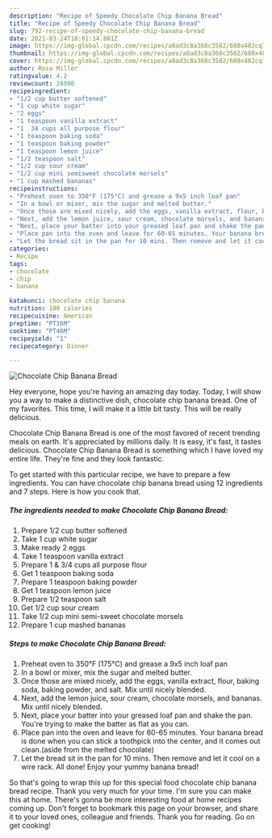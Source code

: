 ```yaml
---
description: "Recipe of Speedy Chocolate Chip Banana Bread"
title: "Recipe of Speedy Chocolate Chip Banana Bread"
slug: 792-recipe-of-speedy-chocolate-chip-banana-bread
date: 2021-03-24T18:01:14.801Z
image: https://img-global.cpcdn.com/recipes/a8ad3c8a368c3582/680x482cq70/chocolate-chip-banana-bread-recipe-main-photo.jpg
thumbnail: https://img-global.cpcdn.com/recipes/a8ad3c8a368c3582/680x482cq70/chocolate-chip-banana-bread-recipe-main-photo.jpg
cover: https://img-global.cpcdn.com/recipes/a8ad3c8a368c3582/680x482cq70/chocolate-chip-banana-bread-recipe-main-photo.jpg
author: Rosa Miller
ratingvalue: 4.2
reviewcount: 28990
recipeingredient:
- "1/2 cup butter softened"
- "1 cup white sugar"
- "2 eggs"
- "1 teaspoon vanilla extract"
- "1  34 cups all purpose flour"
- "1 teaspoon baking soda"
- "1 teaspoon baking powder"
- "1 teaspoon lemon juice"
- "1/2 teaspoon salt"
- "1/2 cup sour cream"
- "1/2 cup mini semisweet chocolate morsels"
- "1 cup mashed bananas"
recipeinstructions:
- "Preheat oven to 350°F (175°C) and grease a 9x5 inch loaf pan"
- "In a bowl or mixer, mix the sugar and melted butter."
- "Once those are mixed nicely, add the eggs, vanilla extract, flour, baking soda, baking powder, and salt. Mix until nicely blended."
- "Next, add the lemon juice, sour cream, chocolate morsels, and bananas. Mix until nicely blended."
- "Next, place your batter into your greased loaf pan and shake the pan. You&#39;re trying to make the batter as flat as you can."
- "Place pan into the oven and leave for 60-65 minutes. Your banana bread is done when you can stick a toothpick into the center, and it comes out clean.(aside from the melted chocolate)"
- "Let the bread sit in the pan for 10 mins. Then remove and let it cool on a wire rack. All done! Enjoy your yummy banana bread!"
categories:
- Recipe
tags:
- chocolate
- chip
- banana

katakunci: chocolate chip banana 
nutrition: 180 calories
recipecuisine: American
preptime: "PT16M"
cooktime: "PT46M"
recipeyield: "1"
recipecategory: Dinner

---
```



![Chocolate Chip Banana Bread](https://img-global.cpcdn.com/recipes/a8ad3c8a368c3582/680x482cq70/chocolate-chip-banana-bread-recipe-main-photo.jpg)

Hey everyone, hope you're having an amazing day today. Today, I will show you a way to make a distinctive dish, chocolate chip banana bread. One of my favorites. This time, I will make it a little bit tasty. This will be really delicious.



Chocolate Chip Banana Bread is one of the most favored of recent trending meals on earth. It's appreciated by millions daily. It is easy, it's fast, it tastes delicious. Chocolate Chip Banana Bread is something which I have loved my entire life. They're fine and they look fantastic.


To get started with this particular recipe, we have to prepare a few ingredients. You can have chocolate chip banana bread using 12 ingredients and 7 steps. Here is how you cook that.

<!--inarticleads1-->

##### The ingredients needed to make Chocolate Chip Banana Bread:

1. Prepare 1/2 cup butter softened
1. Take 1 cup white sugar
1. Make ready 2 eggs
1. Take 1 teaspoon vanilla extract
1. Prepare 1 &amp; 3/4 cups all purpose flour
1. Get 1 teaspoon baking soda
1. Prepare 1 teaspoon baking powder
1. Get 1 teaspoon lemon juice
1. Prepare 1/2 teaspoon salt
1. Get 1/2 cup sour cream
1. Take 1/2 cup mini semi-sweet chocolate morsels
1. Prepare 1 cup mashed bananas




<!--inarticleads2-->

##### Steps to make Chocolate Chip Banana Bread:

1. Preheat oven to 350°F (175°C) and grease a 9x5 inch loaf pan
1. In a bowl or mixer, mix the sugar and melted butter.
1. Once those are mixed nicely, add the eggs, vanilla extract, flour, baking soda, baking powder, and salt. Mix until nicely blended.
1. Next, add the lemon juice, sour cream, chocolate morsels, and bananas. Mix until nicely blended.
1. Next, place your batter into your greased loaf pan and shake the pan. You&#39;re trying to make the batter as flat as you can.
1. Place pan into the oven and leave for 60-65 minutes. Your banana bread is done when you can stick a toothpick into the center, and it comes out clean.(aside from the melted chocolate)
1. Let the bread sit in the pan for 10 mins. Then remove and let it cool on a wire rack. All done! Enjoy your yummy banana bread!




So that's going to wrap this up for this special food chocolate chip banana bread recipe. Thank you very much for your time. I'm sure you can make this at home. There's gonna be more interesting food at home recipes coming up. Don't forget to bookmark this page on your browser, and share it to your loved ones, colleague and friends. Thank you for reading. Go on get cooking!
